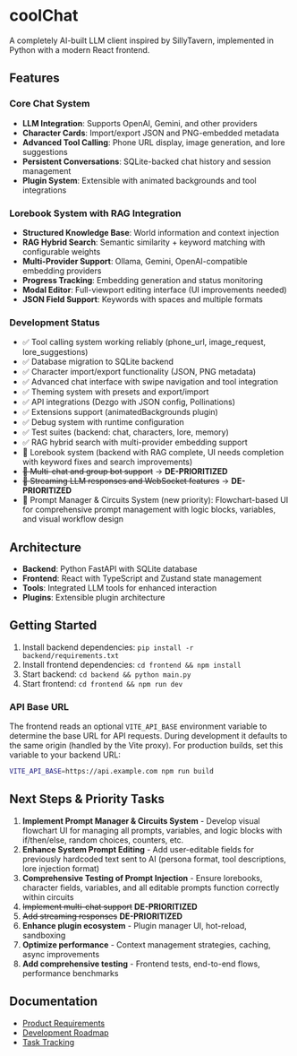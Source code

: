 # coolChat

A completely AI-built LLM client inspired by SillyTavern, implemented in Python with a modern React frontend.

## Features

### Core Chat System
- **LLM Integration**: Supports OpenAI, Gemini, and other providers
- **Character Cards**: Import/export JSON and PNG-embedded metadata
- **Advanced Tool Calling**: Phone URL display, image generation, and lore suggestions
- **Persistent Conversations**: SQLite-backed chat history and session management
- **Plugin System**: Extensible with animated backgrounds and tool integrations

### Lorebook System with RAG Integration
- **Structured Knowledge Base**: World information and context injection
- **RAG Hybrid Search**: Semantic similarity + keyword matching with configurable weights
- **Multi-Provider Support**: Ollama, Gemini, OpenAI-compatible embedding providers
- **Progress Tracking**: Embedding generation and status monitoring
- **Modal Editor**: Full-viewport editing interface (UI improvements needed)
- **JSON Field Support**: Keywords with spaces and multiple formats

### Development Status
- ✅ Tool calling system working reliably (phone_url, image_request, lore_suggestions)
- ✅ Database migration to SQLite backend
- ✅ Character import/export functionality (JSON, PNG metadata)
- ✅ Advanced chat interface with swipe navigation and tool integration
- ✅ Theming system with presets and export/import
- ✅ API integrations (Dezgo with JSON config, Pollinations)
- ✅ Extensions support (animatedBackgrounds plugin)
- ✅ Debug system with runtime configuration
- ✅ Test suites (backend: chat, characters, lore, memory)
- ✅ RAG hybrid search with multi-provider embedding support
- 🔶 Lorebook system (backend with RAG complete, UI needs completion with keyword fixes and search improvements)
- ~~🔲 Multi-chat and group bot support~~ → **DE-PRIORITIZED**
- ~~🔲 Streaming LLM responses and WebSocket features~~ → **DE-PRIORITIZED**
- 🔆 Prompt Manager & Circuits System (new priority): Flowchart-based UI for comprehensive prompt management with logic blocks, variables, and visual workflow design

## Architecture
- **Backend**: Python FastAPI with SQLite database
- **Frontend**: React with TypeScript and Zustand state management
- **Tools**: Integrated LLM tools for enhanced interaction
- **Plugins**: Extensible plugin architecture

## Getting Started
1. Install backend dependencies: `pip install -r backend/requirements.txt`
2. Install frontend dependencies: `cd frontend && npm install`
3. Start backend: `cd backend && python main.py`
4. Start frontend: `cd frontend && npm run dev`

### API Base URL

The frontend reads an optional `VITE_API_BASE` environment variable to determine the
base URL for API requests. During development it defaults to the same origin (handled
by the Vite proxy). For production builds, set this variable to your backend URL:

```bash
VITE_API_BASE=https://api.example.com npm run build
```

## Next Steps & Priority Tasks
1. **Implement Prompt Manager & Circuits System** - Develop visual flowchart UI for managing all prompts, variables, and logic blocks with if/then/else, random choices, counters, etc.
2. **Enhance System Prompt Editing** - Add user-editable fields for previously hardcoded text sent to AI (persona format, tool descriptions, lore injection format)
3. **Comprehensive Testing of Prompt Injection** - Ensure lorebooks, character fields, variables, and all editable prompts function correctly within circuits
4. ~~Implement multi-chat support~~ **DE-PRIORITIZED**
5. ~~Add streaming responses~~ **DE-PRIORITIZED**
6. **Enhance plugin ecosystem** - Plugin manager UI, hot-reload, sandboxing
7. **Optimize performance** - Context management strategies, caching, async improvements
8. **Add comprehensive testing** - Frontend tests, end-to-end flows, performance benchmarks

## Documentation
- [Product Requirements](./coolChatPRD.md)
- [Development Roadmap](./Roadmap.md)
- [Task Tracking](./RooTasks.md)
